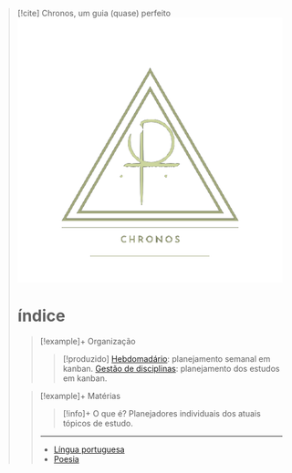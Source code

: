 > [!cite] Chronos, um guia (quase) perfeito
> ![image](.attachments/7ee7c58d19704922bce0028dfe22ad94d047d53c.png) 
> # índice
> > [!example]+ Organização
> > > [!produzido]
> >  [Hebdomadário](/Se%C3%A7%C3%B5es%2FOrganiza%C3%A7%C3%A3o/Hebdomad%C3%A1rio.kanban.md): planejamento semanal em kanban.
> > [Gestão de disciplinas](https://www.noteshub.app/notebooks/github/Efzevios%2FChronos/Se%C3%A7%C3%B5es%2FOrganiza%C3%A7%C3%A3o/Gest%C3%A3o%20de%20disciplinas.kanban.md): planejamento dos estudos em kanban.
> >
> > 
> >   
> > 
> >   
>  
> > [!example]+ Matérias
> > > [!info]+ O que é?
> > > Planejadores individuais dos atuais tópicos de estudo.
> > ---
> > - [Língua portuguesa](/Se%C3%A7%C3%B5es%2FDisciplinas%2FLinguagens%2FL%C3%ADngua%20Portuguesa/Kanban%20-%20L%C3%ADngua%20portuguesa.kanban.md)
> > - [Poesia](/Se%C3%A7%C3%B5es%2FDisciplinas%2FOutros%2FPoesia%2FNo%C3%A7%C3%B5es%20de%20versifica%C3%A7%C3%A3o%20(Cap.%2022%3B%20Nova%20gram%C3%A1tica%20do%20portugu%C3%AAs%20contempor%C3%A2neo)/Kanban%20-%20No%C3%A7%C3%B5es%20de%20versifica%C3%A7%C3%A3o.kanban.md)
